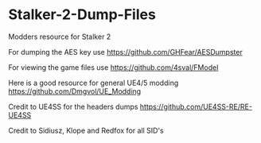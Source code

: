 # Stalker-2-Dump-Files
Modders resource for Stalker 2

For dumping the AES key use https://github.com/GHFear/AESDumpster

For viewing the game files use https://github.com/4sval/FModel

Here is a good resource for general UE4/5 modding https://github.com/Dmgvol/UE_Modding

Credit to UE4SS for the headers dumps
https://github.com/UE4SS-RE/RE-UE4SS

Credit to Sidiusz, Klope and Redfox for all SID's
